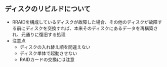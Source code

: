 ## ディスクのリビルドについて

- RRAIDを構成しているディスクが故障した場合、その他のディスクが故障する前にディスクを交換すれば、本来そのディスクにあるデータを再構築され、元通りに復旧する処理
- 注意点
  - ディスクの入れ替え順を間違えない
  - ディスク単体で起動させない
  - RAIDカードの交換には注意

